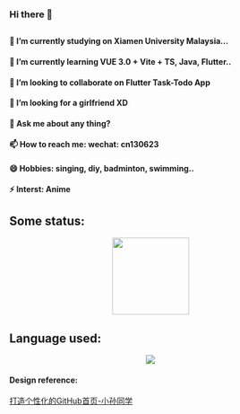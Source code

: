 ### Hi there 👋

##
#### 🔭 I’m currently studying on Xiamen University Malaysia...  
#### 🌱 I’m currently learning VUE 3.0 + Vite + TS, Java, Flutter..    
#### 👯 I’m looking to collaborate on Flutter Task-Todo App  
#### 🤔 I’m looking for a girlfriend XD  
#### 💬 Ask me about any thing?  
#### 📫 How to reach me: wechat: cn130623  
#### 😄 Hobbies: singing, diy, badminton, swimming..  
#### ⚡ Interst: Anime  

##

## Some status:
<div align="center"> <img height="137px" src="https://github-readme-stats.vercel.app/api?username=cn666278&hide_title=true&hide_border=true&show_icons=trueline_height=21&text_color=000&icon_color=000&bg_color=0,ea6161,ffc64d,fffc4d,52fa5a&theme=graywhite" /> </div>


## Language used:
<div align="center"> <img src="https://github-readme-stats.vercel.app/api/top-langs/?username=cn666278&hide_title=true&hide_border=true&layout=compact&langs_count=6&text_color=000&icon_color=fff&bg_color=0,52fa5a,4dfcff,c64dff&theme=graywhite" /> </div>


#### Design reference:
[打造个性化的GitHub首页-小孙同学](https://zhuanlan.zhihu.com/p/454597068)
